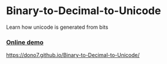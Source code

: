 # Binary-to-Decimal-to-Unicode

Learn how unicode is generated from bits

### [Online demo](https://dono7.github.io/Binary-to-Decimal-to-Unicode/)

https://dono7.github.io/Binary-to-Decimal-to-Unicode/
